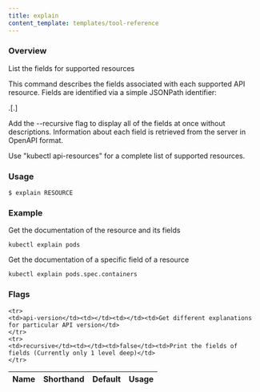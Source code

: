```yaml
---
title: explain
content_template: templates/tool-reference
---
```


### Overview
List the fields for supported resources

 This command describes the fields associated with each supported API resource. Fields are identified via a simple JSONPath identifier:

  <type>.<fieldName>[.<fieldName>]
  
 Add the --recursive flag to display all of the fields at once without descriptions. Information about each field is retrieved from the server in OpenAPI format.

Use "kubectl api-resources" for a complete list of supported resources.

### Usage

`$ explain RESOURCE`


### Example

 Get the documentation of the resource and its fields

```shell
kubectl explain pods
```

 Get the documentation of a specific field of a resource

```shell
kubectl explain pods.spec.containers
```




### Flags

<div class="table-responsive"><table class="table table-bordered">
<thead class="thead-light">
<tr>
            <th>Name</th>
            <th>Shorthand</th>
            <th>Default</th>
            <th>Usage</th>
        </tr>
    </thead>
    <tbody>
    
    <tr>
    <td>api-version</td><td></td><td></td><td>Get different explanations for particular API version</td>
    </tr>
    <tr>
    <td>recursive</td><td></td><td>false</td><td>Print the fields of fields (Currently only 1 level deep)</td>
    </tr>
</tbody>
</table></div>



